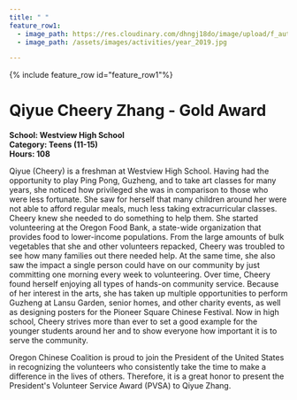 ```yaml
---
title: " "
feature_row1:
  - image_path: https://res.cloudinary.com/dhngj18do/image/upload/f_auto,q_auto/v1/images/pvsa/2019_qiyue
  - image_path: /assets/images/activities/year_2019.jpg

---
```


{% include feature_row id="feature_row1"%}

# Qiyue Cheery Zhang - Gold Award

**School: Westview High School**  
**Category: Teens (11-15)**  
**Hours: 108**  

Qiyue (Cheery) is a freshman at Westview High School. Having had the opportunity to play Ping Pong, Guzheng, and to take art classes for many years, she noticed how privileged she was in comparison to those who were less fortunate. She saw for herself that many children around her were not able to afford regular meals, much less taking extracurricular classes. Cheery knew she needed to do something to help them. She started volunteering at the Oregon Food Bank, a state-wide organization that provides food to lower-income populations. From the large amounts of bulk vegetables that she and other volunteers repacked, Cheery was troubled to see how many families out there needed help. At the same time, she also saw the impact a single person could have on our community by just committing one morning every week to volunteering. Over time, Cheery found herself enjoying all types of hands-on community service. Because of her interest in the arts, she has taken up multiple opportunities to perform Guzheng at Lansu Garden, senior homes, and other charity events, as well as designing posters for the Pioneer Square Chinese Festival. Now in high school, Cheery strives more than ever to set a good example for the younger students around her and to show everyone how important it is to serve the community.

Oregon Chinese Coalition is proud to join the President of the United States in recognizing the volunteers who consistently take the time to make a difference in the lives of others. Therefore, it is a great honor to present the President's Volunteer Service Award (PVSA) to Qiyue Zhang.
